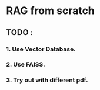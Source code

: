 # RAG from scratch

## TODO : 
### 1. Use Vector Database.
### 2. Use FAISS.
### 3. Try out with different pdf.


